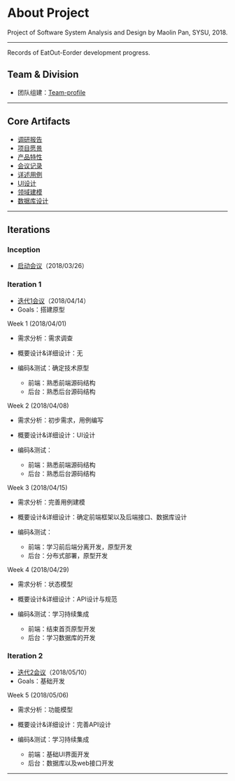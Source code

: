 
# About Project

Project of Software System Analysis and Design by Maolin Pan, SYSU, 2018.

---------- 
Records of EatOut-Eorder development progress.

## Team & Division

   - 团队组建：[Team-profile](https://github.com/sysu-badass/Dashboard/blob/master/Documents/Team-profile.md)


----------

## Core Artifacts

- [调研报告](https://github.com/sysu-badass/Dashboard/blob/master/Documents/Investigation-report.md)
- [项目愿景](https://github.com/sysu-badass/Dashboard/blob/master/Documents/Vision.pdf)
- [产品特性](https://github.com/sysu-badass/Dashboard/blob/master/Documents/backlog.md)
- [会议记录](https://github.com/sysu-badass/Dashboard/tree/master/Documents/meeting-record)
- [详述用例](https://github.com/sysu-badass/Dashboard/blob/master/Documents/Requirement-specification/Use-cases/Full-UC1-order.pdf)
- [UI设计](https://github.com/sysu-badass/Dashboard/blob/master/Documents/UI-design.md)
- [领域建模](https://github.com/sysu-badass/Dashboard/raw/master/Documents/Requirement-specification/Domain-Model.png)
- [数据库设计](https://github.com/sysu-badass/Dashboard/tree/master/Documents/database_design)

----------

## Iterations

### Inception
- [启动会议](https://github.com/sysu-badass/Dashboard/blob/master/Documents/meeting-record/inception-meeting.md)（2018/03/26）

### Iteration 1
- [迭代1会议](https://github.com/sysu-badass/Dashboard/blob/master/Documents/meeting-record/iteration1-meeting.md)（2018/04/14）
- Goals：搭建原型

Week 1 (2018/04/01)

 - 需求分析：需求调查
 
 - 概要设计&详细设计：无
  
 - 编码&测试：确定技术原型
    - 前端：熟悉前端源码结构
    - 后台：熟悉后台源码结构
    
     
Week 2 (2018/04/08)

 - 需求分析：初步需求，用例编写
 
 - 概要设计&详细设计：UI设计
  
 - 编码&测试：
    - 前端：熟悉前端源码结构
    - 后台：熟悉后台源码结构
    
  
Week 3 (2018/04/15)

 - 需求分析：完善用例建模
  
 - 概要设计&详细设计：确定前端框架以及后端接口、数据库设计
  
 - 编码&测试：
   - 前端：学习前后端分离开发，原型开发
   - 后台：分布式部署，原型开发
   
Week 4 (2018/04/29)

 - 需求分析：状态模型
 
 - 概要设计&详细设计：API设计与规范
   
 - 编码&测试：学习持续集成
   - 前端：结束首页原型开发
   - 后台：学习数据库的开发
    
### Iteration 2
- [迭代2会议](https://github.com/sysu-badass/Dashboard/blob/master/Documents/meeting-record/iteration2-meeting.md)（2018/05/10）
- Goals：基础开发

Week 5 (2018/05/06)

 - 需求分析：功能模型
 
 - 概要设计&详细设计：完善API设计
   
 - 编码&测试：学习持续集成
   - 前端：基础UI界面开发
   - 后台：数据库以及web接口开发
    
----------

